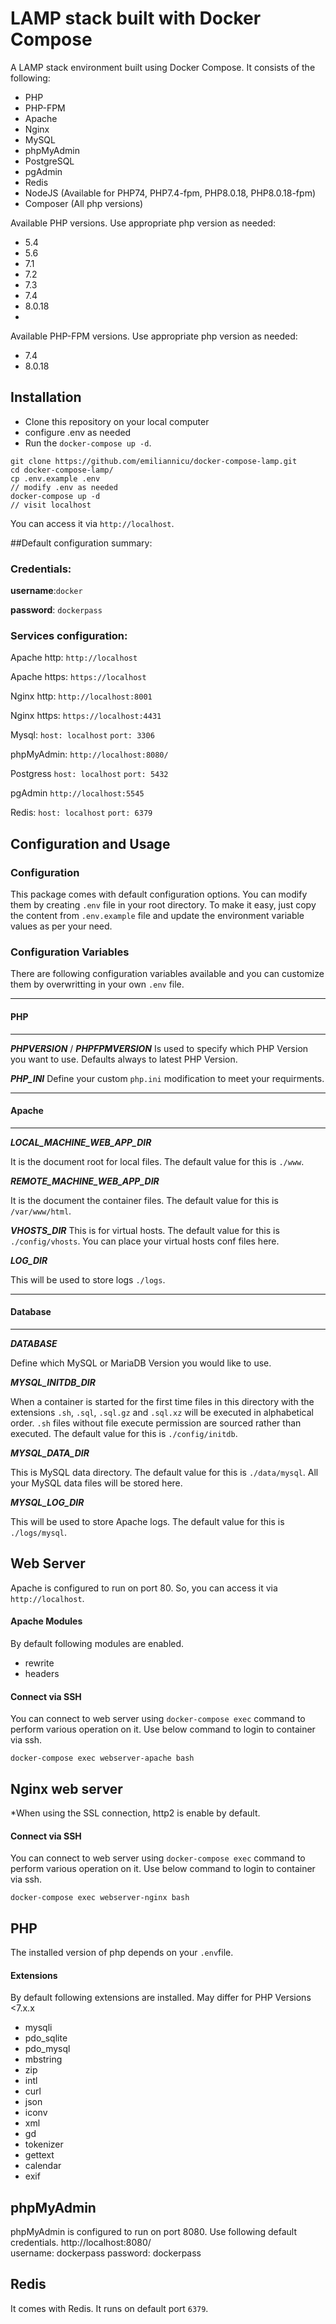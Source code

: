 #  LAMP stack built with Docker Compose


A LAMP stack environment built using Docker Compose. It consists of the following:

* PHP
* PHP-FPM
* Apache
* Nginx
* MySQL
* phpMyAdmin
* PostgreSQL
* pgAdmin
* Redis
* NodeJS (Available for PHP74, PHP7.4-fpm, PHP8.0.18, PHP8.0.18-fpm)
* Composer (All php versions)

Available PHP versions. Use appropriate php version as needed:

* 5.4
* 5.6
* 7.1
* 7.2
* 7.3
* 7.4
* 8.0.18
* 

Available PHP-FPM versions. Use appropriate php version as needed:

* 7.4
* 8.0.18
 
##  Installation
 
* Clone this repository on your local computer
* configure .env as needed 
* Run the `docker-compose up -d`.

```shell
git clone https://github.com/emiliannicu/docker-compose-lamp.git
cd docker-compose-lamp/
cp .env.example .env
// modify .env as needed
docker-compose up -d
// visit localhost
```

You can access it via `http://localhost`.

##Default configuration summary:

### Credentials:

**username**:``docker``

**password**: ``dockerpass``

### Services configuration:

Apache http:
``http://localhost``

Apache https:
``https://localhost``

Nginx http:
``http://localhost:8001``

Nginx https:
``https://localhost:4431``

Mysql:
``host: localhost``
``port: 3306``

phpMyAdmin:
``http://localhost:8080/``

Postgress
``host: localhost``
``port: 5432``

pgAdmin
``http://localhost:5545``

Redis:
``host: localhost``
``port: 6379``



##  Configuration and Usage


### Configuration
This package comes with default configuration options. You can modify them by creating `.env` file in your root directory.
To make it easy, just copy the content from `.env.example` file and update the environment variable values as per your need.

### Configuration Variables
There are following configuration variables available and you can customize them by overwritting in your own `.env` file.

---
#### PHP
---
_**PHPVERSION**_ / _**PHPFPMVERSION**_
Is used to specify which PHP Version you want to use. Defaults always to latest PHP Version. 

_**PHP_INI**_
Define your custom `php.ini` modification to meet your requirments. 

---
#### Apache 
---

_**LOCAL_MACHINE_WEB_APP_DIR**_

It is the document root for local files. The default value for this is `./www`. 

_**REMOTE_MACHINE_WEB_APP_DIR**_

It is the document the container files. The default value for this is `/var/www/html`.

_**VHOSTS_DIR**_
This is for virtual hosts. The default value for this is `./config/vhosts`. You can place your virtual hosts conf files here.

_**LOG_DIR**_

This will be used to store logs `./logs`.

---
#### Database
---

_**DATABASE**_

Define which MySQL or MariaDB Version you would like to use. 

_**MYSQL_INITDB_DIR**_

When a container is started for the first time files in this directory with the extensions `.sh`, `.sql`, `.sql.gz` and
`.sql.xz` will be executed in alphabetical order. `.sh` files without file execute permission are sourced rather than executed.
The default value for this is `./config/initdb`.

_**MYSQL_DATA_DIR**_

This is MySQL data directory. The default value for this is `./data/mysql`. All your MySQL data files will be stored here.

_**MYSQL_LOG_DIR**_

This will be used to store Apache logs. The default value for this is `./logs/mysql`.

## Web Server

Apache is configured to run on port 80. So, you can access it via `http://localhost`.

#### Apache Modules

By default following modules are enabled.

* rewrite
* headers


#### Connect via SSH

You can connect to web server using `docker-compose exec` command to perform various operation on it. Use below command to login to container via ssh.

```shell
docker-compose exec webserver-apache bash
```

## Nginx web server

*When using the SSL connection, http2 is enable by default.

#### Connect via SSH

You can connect to web server using `docker-compose exec` command to perform various operation on it. Use below command to login to container via ssh.

```shell
docker-compose exec webserver-nginx bash
```


## PHP

The installed version of php depends on your `.env`file.

#### Extensions

By default following extensions are installed. 
May differ for PHP Versions <7.x.x

* mysqli
* pdo_sqlite
* pdo_mysql
* mbstring
* zip
* intl
* curl
* json
* iconv
* xml
* gd
* tokenizer 
* gettext 
* calendar 
* exif

## phpMyAdmin

phpMyAdmin is configured to run on port 8080. Use following default credentials.
http://localhost:8080/  
username: dockerpass 
password: dockerpass

## Redis

It comes with Redis. It runs on default port `6379`.


